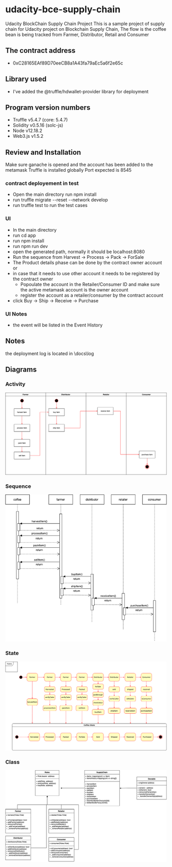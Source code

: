 # udacity-bce-supply-chain

Udacity BlockChain Supply Chain Project
This is a sample project of supply chain for Udacity project on Blockchain Supply Chain,
The flow is the coffee bean is being tracked from Farmer, Distributor, Retail and Consumer

## The contract address

- 0xC28165EAf89D70eeCB8a1A43fa79aEc5a6f2e65c

## Library used

- I've added the @truffle/hdwallet-provider library for deployment

## Program version numbers 

- Truffle v5.4.7 (core: 5.4.7)
- Solidity v0.5.16 (solc-js)
- Node v12.18.2
- Web3.js v1.5.2

## Review and Installation

Make sure ganache is opened and the account has been added to the metamask
Truffle is installed globally
Port expected is 8545

### contract deployement in test

- Open the main directory run npm install
- run truffle migrate --reset --network develop
- run truffle test to run the test cases

### UI

- In the main directory
- run cd app
- run npm install
- run npm run dev
- open the generated path, normally it should be localhost:8080
- Run the sequence from Harvest -> Process -> Pack -> ForSale
- The Product details phase can be done by the contract owner account or
- in case that it needs to use other account it needs to be registered by the contract owner
  - Popoulate the account in the Retailer/Consumer ID and make sure the active metamask account is the owner account
  - register the account as a retailer/consumer by the contract account
- click Buy -> Ship -> Receive -> Purchase

### UI Notes

- the event will be listed in the Event History

## Notes

the deployment log is located in \docs\log

## Diagrams
### Activity
![activity](https://github.com/perdhevi/udacity-bce-4-supply-chain/blob/main/docs/Activity.drawio.png?raw=true)

### Sequence
![sequence](https://github.com/perdhevi/udacity-bce-4-supply-chain/blob/main/docs/sequence.drawio.png?raw=true)

### State
![state](https://github.com/perdhevi/udacity-bce-4-supply-chain/blob/main/docs/state.drawio.png?raw=true)

### Class
![class](https://github.com/perdhevi/udacity-bce-4-supply-chain/blob/main/docs/class.drawio.png?raw=true)
